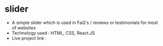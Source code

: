 # slider
- A simple slider which is used in FaQ's / reviews or testimonials for most of websites
- Technology used : HTML, CSS, React.JS
- Live project link : 
